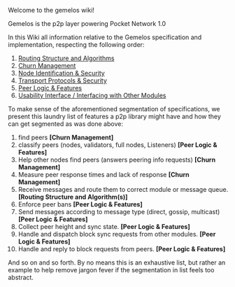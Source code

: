 Welcome to the gemelos wiki!

Gemelos is the p2p layer powering Pocket Network 1.0

In this Wiki all information relative to the Gemelos specification and implementation, respecting the following order:

1. [Routing Structure and Algorithms](https://github.com/pokt-network/gemelos/wiki/Routing-Algorithm-And-Structure)
2. [Churn Management](https://github.com/pokt-network/gemelos/wiki/Churn-Management)
3. [Node Identification & Security](https://github.com/pokt-network/gemelos/wiki/Node-Identification-And-Security)
4. [Transport Protocols & Security](https://github.com/pokt-network/gemelos/wiki/Transport-Logic-And-Security)
5. [Peer Logic & Features](https://github.com/pokt-network/gemelos/wiki/Peer-Logic-And-Features)
6. [Usability Interface / Interfacing with Other Modules](https://github.com/pokt-network/gemelos/wiki/Usability-Interface)

To make sense of the aforementioned segmentation of specifications, we present this laundry list of features a p2p library might have and how they can get segmented as was done above:

1. find peers **[Churn Management]**
2. classify peers (nodes, validators, full nodes, Listeners) **[Peer Logic & Features]**
3. Help other nodes find peers (answers peering info requests) **[Churn Management]**
4. Measure peer response times and lack of response **[Churn Management]**
5. Receive messages and route them to correct module or message queue. **[Routing Structure and Algorithm(s)]**
6. Enforce peer bans **[Peer Logic & Features]**
7. Send messages according to message type (direct, gossip, multicast) **[Peer Logic & Features]**
8. Collect peer height and sync state. **[Peer Logic & Features]**
9. Handle and dispatch block sync requests from other modules. **[Peer Logic & Features]**
10. Handle and reply to block requests from peers. **[Peer Logic & Features]**

And so on and so forth. By no means this is an exhaustive list, but rather an example to help remove jargon fever if the segmentation in list feels too abstract.